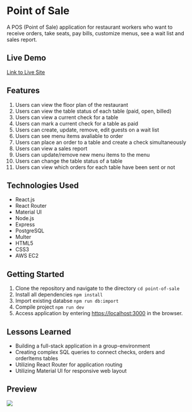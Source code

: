 # Point of Sale
A POS (Point of Sale) application for restaurant workers who want to receive orders, take seats, pay bills, customize menus, see a wait list and sales report.

## Live Demo
[Link to Live Site](https://pos.jsonkim.com)

## Features
1. Users can view the floor plan of the restaurant
2. Users can view the table status of each table (paid, open, billed)
3. Users can view a current check for a table
4. Users can mark a current check for a table as paid
5. Users can create, update, remove, edit guests on a wait list
6. Users can see menu items avaliable to order
7. Users can place an order to a table and create a check simultaneously
8. Users can view a sales report
9. Users can update/remove new menu items to the menu
10. Users can change the table status of a table
11. Users can view which orders for each table have been sent or not

## Technologies Used
* React.js
* React Router
* Material UI
* Node.js
* Express
* PostgreSQL
* Multer
* HTML5
* CSS3
* AWS EC2

## Getting Started
1. Clone the repository and navigate to the directory
``` cd point-of-sale ```
3. Install all dependencies ``` npm install ```
4. Import existing databse ``` npm run db:import ```
5. Compile project ``` npm run dev ```
6. Access application by entering [https://localhost:3000](https://localhost:3000) in the browser.

## Lessons Learned
* Building a full-stack application in a group-environment
* Creating complex SQL queries to connect checks, orders and orderItems tables
* Utilizing React Router for application routing
* Utilizing Material UI for responsive web layout

## Preview

<img src="server/public/images/pos-screenshot.gif">
